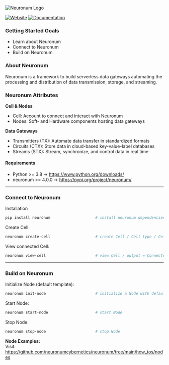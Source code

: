 ![Neuronum Logo](https://neuronum.net/static/logo_pip.png "Neuronum")

[![Website](https://img.shields.io/badge/Website-Neuronum-blue)](https://neuronum.net) [![Documentation](https://img.shields.io/badge/Docs-Read%20now-green)](https://github.com/neuronumcybernetics/neuronum)


### **Getting Started Goals**
- Learn about Neuronum
- Connect to Neuronum
- Build on Neuronum


### **About Neuronum**
Neuronum is a framework to build serverless data gateways automating the processing and distribution of data transmission, storage, and streaming.


### **Neuronum Attributes**
**Cell & Nodes**
- Cell: Account to connect and interact with Neuronum
- Nodes: Soft- and Hardware components hosting data gateways

**Data Gateways**
- Transmitters (TX): Automate data transfer in standardized formats
- Circuits (CTX): Store data in cloud-based key-value-label databases
- Streams (STX): Stream, synchronize, and control data in real time


#### Requirements
- Python >= 3.8 -> https://www.python.org/downloads/
- neuronum >= 4.0.0 -> https://pypi.org/project/neuronum/


------------------


### **Connect to Neuronum**
Installation
```sh
pip install neuronum                    # install neuronum dependencies
```

Create Cell:
```sh
neuronum create-cell                    # create Cell / Cell type / Cell network 
```


View connected Cell:
```sh
neuronum view-cell                      # view Cell / output = Connected Cell: 'cell_id'"
```


------------------


### **Build on Neuronum**
Initialize Node (default template):
```sh
neuronum init-node                      # initialize a Node with default template
```

Start Node:
```sh
neuronum start-node                     # start Node
```

Stop Node:
```sh
neuronum stop-node                      # stop Node
```


**Node Examples:**  
Visit: https://github.com/neuronumcybernetics/neuronum/tree/main/how_tos/nodes
